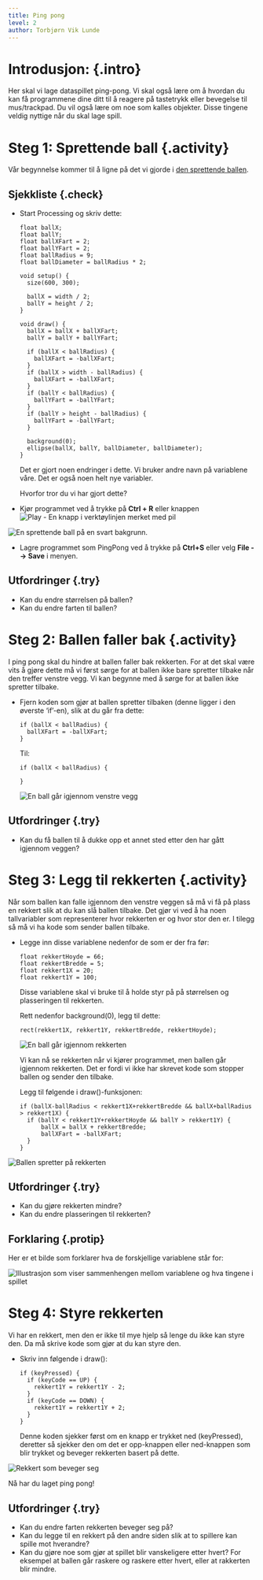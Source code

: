 ```yaml
---
title: Ping pong
level: 2
author: Torbjørn Vik Lunde
---
```


# Introdusjon: {.intro}

Her skal vi lage dataspillet ping-pong. Vi skal også lære om å hvordan du kan få programmene dine ditt til å reagere på tastetrykk eller bevegelse til mus/trackpad. Du vil også lære om noe som kalles objekter. Disse tingene veldig nyttige når du skal lage spill.

# Steg 1: Sprettende ball {.activity}

Vår begynnelse kommer til å ligne på det vi gjorde i [den sprettende ballen](../sprettende_ball/sprettende_ball.html).

## Sjekkliste {.check}

- Start Processing og skriv dette:

	```processing
	float ballX;
	float ballY;
	float ballXFart = 2;
	float ballYFart = 2;
	float ballRadius = 9;
	float ballDiameter = ballRadius * 2;
	
	void setup() {
	  size(600, 300);
	
	  ballX = width / 2;
	  ballY = height / 2;
	}
	
	void draw() {
	  ballX = ballX + ballXFart;
	  ballY = ballY + ballYFart;
	
	  if (ballX < ballRadius) {
		ballXFart = -ballXFart;
	  }
	  if (ballX > width - ballRadius) {
		ballXFart = -ballXFart;
	  }
	  if (ballY < ballRadius) {
		ballYFart = -ballYFart;
	  }
	  if (ballY > height - ballRadius) {
		ballYFart = -ballYFart;
	  }
	
	  background(0);
	  ellipse(ballX, ballY, ballDiameter, ballDiameter);
	}
	```

	Det er gjort noen endringer i dette. Vi bruker andre navn 
	på variablene våre. Det er også noen helt nye variabler.
	
	Hvorfor tror du vi har gjort dette?

+ Kjør programmet ved å trykke på **Ctrl + R** eller knappen
![](../play.png "Play - En knapp i verktøylinjen merket med pil")

![](sprettendeBall.gif "En sprettende ball på en svart bakgrunn.")

+ Lagre programmet som PingPong ved å trykke på **Ctrl+S** eller
velg **File --> Save** i menyen.

## Utfordringer {.try}

+ Kan du endre størrelsen på ballen?
+ Kan du endre farten til ballen?

# Steg 2: Ballen faller bak {.activity}

I ping pong skal du hindre at ballen faller bak rekkerten. For at det skal være vits å gjøre dette må vi først sørge for at ballen ikke bare spretter tilbake når den treffer venstre vegg. Vi kan begynne med å sørge for at ballen ikke spretter tilbake.

+ Fjern koden som gjør at ballen spretter tilbaken (denne ligger i den øverste ‘if’-en), slik at du går fra dette:

	```processing
	if (ballX < ballRadius) {
	  ballXFart = -ballXFart;
	}
	```
	
	Til:
	
	```processing
	if (ballX < ballRadius) {
	  
	}
	```
	
	![](gjennommaal.gif "En ball går igjennom venstre vegg")
	
## Utfordringer {.try}

+ Kan du få ballen til å dukke opp et annet sted etter den har gått igjennom veggen?
	
# Steg 3: Legg til rekkerten {.activity}

Når som ballen kan falle igjennom den venstre veggen så må vi få på plass en rekkert slik at du kan slå ballen tilbake. Det gjør vi ved å ha noen tallvariabler som representerer hvor rekkerten er og hvor stor den er. I tilegg så må vi ha kode som sender ballen tilbake.

+ Legge inn disse variablene nedenfor de som er der fra før:

	```processing
	float rekkertHoyde = 66;
	float rekkertBredde = 5;
	float rekkert1X = 20;
	float rekkert1Y = 100;
	```
	
	Disse variablene skal vi bruke til å holde styr på
	på størrelsen og plasseringen til rekkerten.
	
	Rett nedenfor background(0), legg til dette:
	
	```processing
	rect(rekkert1X, rekkert1Y, rekkertBredde, rekkertHoyde);
	```
	
	![](ballGjennomRekkert.gif "En ball går igjennom rekkerten")
	
	Vi kan nå se rekkerten når vi kjører programmet, men ballen går
	igjennom rekkerten. Det er fordi vi ikke har skrevet kode som
	stopper ballen og sender den tilbake.
	
	Legg til følgende i draw()-funksjonen:
	
	```processing
	if (ballX-ballRadius < rekkert1X+rekkertBredde && ballX+ballRadius > rekkert1X) {
	  if (ballY < rekkert1Y+rekkertHoyde && ballY > rekkert1Y) {
		  ballX = ballX + rekkertBredde;
		  ballXFart = -ballXFart;
	  }
	}
	```

![](spretterPaRekkert.gif "Ballen spretter på rekkerten")
	
## Utfordringer {.try}

+ Kan du gjøre rekkerten mindre?
+ Kan du endre plasseringen til rekkerten?

## Forklaring {.protip}

Her er et bilde som forklarer hva de forskjellige variablene står for:

![](illustrasjon.png "Illustrasjon som viser sammenhengen mellom variablene og hva tingene i spillet")

# Steg 4: Styre rekkerten

Vi har en rekkert, men den er ikke til mye hjelp så lenge du ikke kan styre den. Da må skrive kode som gjør at du kan styre den.

+ Skriv inn følgende i draw():

	```processing
	if (keyPressed) {
	  if (keyCode == UP) {
	    rekkert1Y = rekkert1Y - 2;
	  }
	  if (keyCode == DOWN) {
	    rekkert1Y = rekkert1Y + 2;
	  }
	}
	```
	
	Denne koden sjekker først om en knapp er trykket ned (keyPressed), 
	deretter så sjekker den om det er opp-knappen eller ned-knappen
	som blir trykket og beveger rekkerten basert på dette.

![](bevegeligRekkert.gif "Rekkert som beveger seg")
	
Nå har du laget ping pong!

## Utfordringer {.try}

+ Kan du endre farten rekkerten beveger seg på?
+ Kan du legge til en rekkert på den andre siden slik at to spillere kan spille mot hverandre?
+ Kan du gjøre noe som gjør at spillet blir vanskeligere etter hvert? For eksempel at ballen går raskere og raskere etter hvert, eller at rakkerten blir mindre.